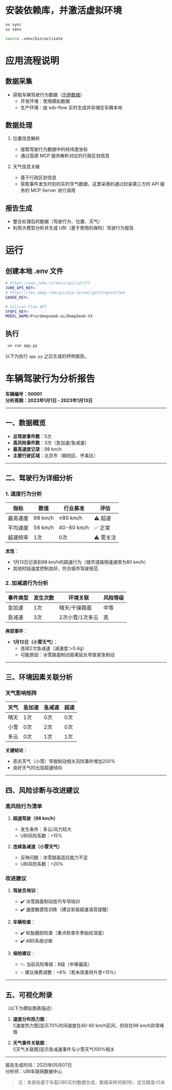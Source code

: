 # 安装依赖库，并激活虚拟环境
```bash
uv sync
uv venv

source .venv/bin/activate
```

# 应用流程说明

## 数据采集
- 获取车辆驾驶行为数据（[示例数据](./data/vehicle_00001.json)）
  - 开发环境：使用模拟数据
  - 生产环境：由 sdv-flow 实时生成并存储在车辆本地

## 数据处理
1. 位置信息解析
   - 提取驾驶行为数据中的经纬度坐标
   - 通过高德 MCP 服务解析对应的行政区划信息

2. 天气信息关联
   - 基于行政区划信息
   - 获取事件发生时刻的实时天气数据，这里采用的通过封装第三方的 API 服务的 MCP Server 进行调用

## 报告生成
- 整合处理后的数据（驾驶行为、位置、天气）
- 利用大模型分析并生成 UBI（基于使用的保险）驾驶行为报告

# 运行
## 创建本地 .env 文件
```bash
# https://www.juhe.cn/docs/api/id/277
JUHE_API_KEY=
# https://lbs.amap.com/api/mcp-server/gettingstarted
GAODE_KEY=

# Silicon Flow API
SFAPI_KEY=
MODEL_NAME=Pro/deepseek-ai/DeepSeek-V3
```
## 执行
```bash
 uv run app.py
```

以下为执行 `app.py` 之后生成的样例报告。

# 车辆驾驶行为分析报告  

**车辆编号：00001**  
**分析周期：2023年1月1日 - 2023年1月13日**  

---

## 一、数据概览  

- **总驾驶事件数**：5次  
- **高风险事件数**：3次（急加速/急减速）  
- **最高速度记录**：98 km/h  
- **主要行驶区域**：北京市（朝阳区、怀柔区）  

---

## 二、驾驶行为详细分析  

### 1. 速度行为分析  

| **指标** | **数值** | **行业基准** | **评估** |
| -------- | -------- | ------------ | -------- |
| 最高速度 | 98 km/h  | ≤80 km/h     | ⚠️ 超速   |
| 平均速度 | 56 km/h  | 40-60 km/h   | ✅ 正常   |
| 超速频率 | 1次      | 0次          | ⚠️ 需关注 |

**发现**：  

- 1月13日记录到98 km/h的超速行为（城市道路限速通常为80 km/h）  
- 其他时段速度控制良好，符合城市驾驶规范  

### 2. 加减速行为分析  

| **事件类型** | **发生次数** | **环境关联**    | **风险等级** |
| ------------ | ------------ | --------------- | ------------ |
| 急加速       | 1次          | 晴天/干燥路面   | 中等         |
| 急减速       | 3次          | 2次小雪/1次多云 | 高           |

**典型事件**：  

- **1月12日（小雪天气）**：  
  - 连续2次急减速（减速度＞0.4g）  
  - 可能原因：冰雪路面制动距离延长导致紧急制动  

---

## 三、环境因素关联分析  

### 天气影响矩阵  

| **天气** | **急加速** | **急减速** | **超速** |
| -------- | ---------- | ---------- | -------- |
| 晴天     | 1次        | 0次        | 0次      |
| 小雪     | 0次        | 2次        | 0次      |
| 多云     | 0次        | 1次        | 1次      |

**关键结论**：  

- 恶劣天气（小雪）导致制动相关风险事件增加200%  
- 良好天气时出现超速倾向  

---

## 四、风险诊断与改进建议  

### 高风险行为清单  

1. **超速驾驶（98 km/h）**  
   - 发生条件：多云/风力较大  
   - UBI风险系数：+15%  

2. **连续急减速（小雪天气）**  
   - 反映问题：冰雪路面适应能力不足  
   - UBI风险系数：+20%  

### 改进建议  

1. **驾驶员培训**：  
   - ✔️ 冰雪路面制动技巧专项培训  
   - ✔️ 速度敏感性训练（建议安装超速语音提醒）  

2. **车辆检查**：  
   - ✔️ 轮胎磨损检查（重点检查冬季胎纹深度）  
   - ✔️ ABS系统诊断  

3. **保险建议**：  
   - 📉 当前风险等级：B级（中等偏高）  
   - 💡 建议保费调整：+8%（若未改善将升至+15%）  

---

## 五、可视化附录  

（以下为模拟图表描述）  

1. **速度分布热力图**：  
   ![速度热力图]显示70%时间速度在40-60 km/h区间，但存在98 km/h异常峰值  

2. **天气事件关联图**：  
   ![天气关联图]显示急减速事件与小雪天气100%相关  

---

报告生成时间：2025年05月07日  
分析师：UBI车联网数据中心  

> 注：本报告基于车载OBD实时数据生成，数据采样间隔1秒，定位精度≤5米